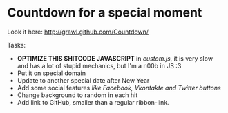 # Countdown for a special moment

Look it here: http://grawl.github.com/Countdown/

Tasks:

- **OPTIMIZE THIS SHITCODE JAVASCRIPT** in *custom.js*, it is very slow and has a lot of stupid mechanics, but I'm a n00b in JS :3
- Put it on special domain
- Update to another special date after New Year
- Add some social features *like Facebook, Vkontakte and Twitter buttons*
- Change background to random in each hit
- Add link to GitHub, smaller than a regular ribbon-link.
